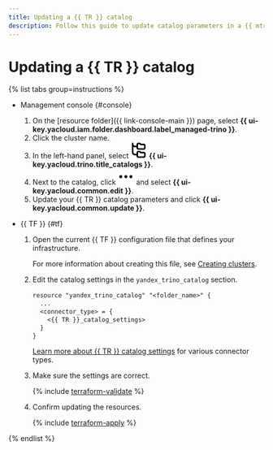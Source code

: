 ```yaml
---
title: Updating a {{ TR }} catalog
description: Follow this guide to update catalog parameters in a {{ mtr-name }} cluster.
---
```


# Updating a {{ TR }} catalog

{% list tabs group=instructions %}

- Management console {#console}

    1. On the [resource folder]({{ link-console-main }}) page, select **{{ ui-key.yacloud.iam.folder.dashboard.label_managed-trino }}**.
    1. Click the cluster name.
    1. In the left-hand panel, select ![image](../../_assets/console-icons/folder-tree.svg) **{{ ui-key.yacloud.trino.title_catalogs }}**.
    1. Next to the catalog, click ![image](../../_assets/console-icons/ellipsis.svg) and select **{{ ui-key.yacloud.common.edit }}**.
    1. Update your {{ TR }} catalog parameters and click **{{ ui-key.yacloud.common.update }}**.

- {{ TF }} {#tf}

    1. Open the current {{ TF }} configuration file that defines your infrastructure.

        For more information about creating this file, see [Creating clusters](cluster-create.md).

    1. Edit the catalog settings in the `yandex_trino_catalog` section.

        ```hcl
        resource "yandex_trino_catalog" "<folder_name>" {
          ...
          <connector_type> = {
            <{{ TR }}_catalog_settings>
          }
        }
        ```

        [Learn more about {{ TR }} catalog settings](catalog-create.md#catalog-settings) for various connector types.

    1. Make sure the settings are correct.

        {% include [terraform-validate](../../_includes/mdb/terraform/validate.md) %}

    1. Confirm updating the resources.

        {% include [terraform-apply](../../_includes/mdb/terraform/apply.md) %}

{% endlist %}